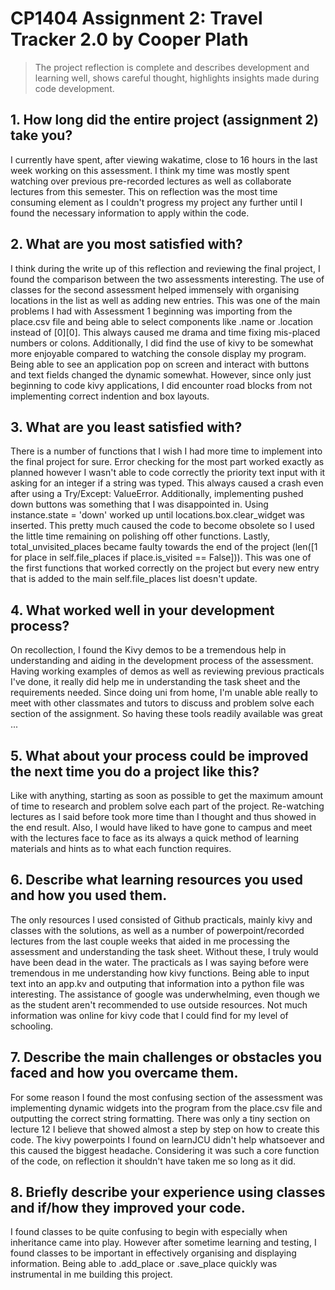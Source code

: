 # CP1404 Assignment 2: Travel Tracker 2.0 by Cooper Plath

> The project reflection is complete and describes development and learning well, shows careful thought, highlights insights made during code development.


## 1. How long did the entire project (assignment 2) take you?
  I currently have spent, after viewing wakatime, close to 16 hours in the last week working on this assessment. I think my time was mostly spent watching over previous 
    pre-recorded lectures as well as collaborate lectures from this semester. This on reflection was the most time consuming element as I couldn't progress my project
    any further until I found the necessary information to apply within the code.


## 2. What are you most satisfied with?
  I think during the write up of this reflection and reviewing the final project, I found the comparison between the two assessments interesting. The use of classes 
  for the second assessment helped immensely with organising locations in the list as well as adding new entries. This was one of the main problems I had with 
  Assessment 1 beginning was importing from the place.csv file and being able to select components like .name or .location instead of [0][0]. This always 
  caused me drama and time fixing mis-placed numbers or colons. Additionally, I did find the use of kivy to be somewhat more enjoyable compared to watching
  the console display my program. Being able to see an application pop on screen and interact with buttons and text fields changed the dynamic somewhat. However,
  since only just beginning to code kivy applications, I did encounter road blocks from not implementing correct indention and box layouts.

## 3. What are you least satisfied with?
  There is a number of functions that I wish I had more time to implement into the final project for sure. Error checking for the most part worked exactly as planned
  however I wasn't able to code correctly the priority text input with it asking for an integer if a string was typed. This always caused a crash even after 
  using a Try/Except: ValueError. Additionally, implementing pushed down buttons was something that I was disappointed in. Using instance.state = 'down' worked
  up until locations.box.clear_widget was inserted. This pretty much caused the code to become obsolete so I used the little time remaining on polishing off other
  functions. Lastly, total_unvisited_places became faulty towards the end of the project (len([1 for place in self.file_places if place.is_visited == False])). This 
  was one of the first functions that worked correctly on the project but every new entry that is added to the main self.file_places list doesn't update. 

## 4. What worked well in your development process?
  On recollection, I found the Kivy demos to be a tremendous help in understanding and aiding in the development process of the assessment. Having working examples of
  demos as well as reviewing previous practicals I've done, it really did help me in understanding the task sheet and the requirements needed. Since doing uni from
  home, I'm unable able really to meet with other classmates and tutors to discuss and problem solve each section of the assignment. So having these tools readily available
  was great 
...

## 5. What about your process could be improved the next time you do a project like this?
  Like with anything, starting as soon as possible to get the maximum amount of time to research and problem solve each part of the project. Re-watching lectures as
  I said before took more time than I thought and thus showed in the end result. Also, I would have liked to have gone to campus and meet with the lectures face to face
  as its always a quick method of learning materials and hints as to what each function requires.

## 6. Describe what learning resources you used and how you used them.
  The only resources I used consisted of Github practicals, mainly kivy and classes with the solutions, as well as a number of powerpoint/recorded lectures from
  the last couple weeks that aided in me processing the assessment and understanding the task sheet. Without these, I truly would have been dead in the water.
  The practicals as I was saying before were tremendous in me understanding how kivy functions. Being able to input text into an app.kv and outputing that information
  into a python file was interesting. The assistance of google was underwhelming, even though we as the student aren't recommended to use outside resources. Not much 
  information was online for kivy code that I could find for my level of schooling. 

## 7. Describe the main challenges or obstacles you faced and how you overcame them.
   For some reason I found the most confusing section of the assessment was implementing dynamic widgets into the program from the place.csv file and outputting the correct
   string formatting. There was only a tiny section on lecture 12 I believe that showed almost a step by step on how to create this code. The kivy powerpoints I found on
   learnJCU didn't help whatsoever and this caused the biggest headache. Considering it was such a core function of the code, on reflection it shouldn't have taken me 
   so long as it did.

## 8. Briefly describe your experience using classes and if/how they improved your code.
   I found classes to be quite confusing to begin with especially when inheritance came into play. However after sometime learning and testing, I found classes to be
   important in effectively organising and displaying information. Being able to .add_place or .save_place quickly was instrumental in me building this project. 